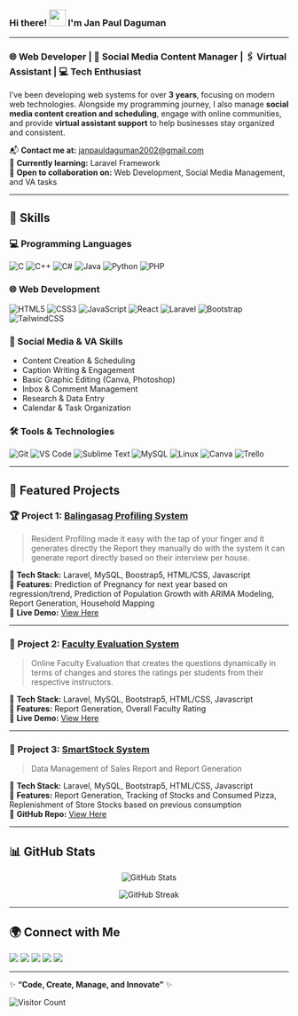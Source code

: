 ### Hi there! <img src="https://user-images.githubusercontent.com/18350557/176309783-0785949b-9127-417c-8b55-ab5a4333674e.gif" width="30px" /> I'm **Jan Paul Daguman**

---

### 🌐 Web Developer | 📱 Social Media Content Manager | 🖇 Virtual Assistant | 💻 Tech Enthusiast  

I’ve been developing web systems for over **3 years**, focusing on modern web technologies. Alongside my programming journey, I also manage **social media content creation and scheduling**, engage with online communities, and provide **virtual assistant support** to help businesses stay organized and consistent.  

📬 **Contact me at:** [janpauldaguman2002@gmail.com](mailto:janpauldaguman2002@gmail.com)  
🧠 **Currently learning:** Laravel Framework  
🤝 **Open to collaboration on:** Web Development, Social Media Management, and VA tasks  

---

## 🚀 Skills  

### **💻 Programming Languages**
![C](https://img.shields.io/badge/C-00599C?style=flat&logo=c&logoColor=white)
![C++](https://img.shields.io/badge/C++-00599C?style=flat&logo=c%2B%2B&logoColor=white)
![C#](https://img.shields.io/badge/C%23-239120?style=flat&logo=c-sharp&logoColor=white)
![Java](https://img.shields.io/badge/Java-007396?style=flat&logo=java&logoColor=white)
![Python](https://img.shields.io/badge/Python-3776AB?style=flat&logo=python&logoColor=white)
![PHP](https://img.shields.io/badge/PHP-777BB4?style=flat&logo=php&logoColor=white)

### **🌐 Web Development**
![HTML5](https://img.shields.io/badge/HTML5-E34F26?style=flat&logo=html5&logoColor=white)
![CSS3](https://img.shields.io/badge/CSS3-1572B6?style=flat&logo=css3&logoColor=white)
![JavaScript](https://img.shields.io/badge/JavaScript-F7DF1E?style=flat&logo=javascript&logoColor=black)
![React](https://img.shields.io/badge/React-20232A?style=flat&logo=react&logoColor=61DAFB)
![Laravel](https://img.shields.io/badge/Laravel-FF2D20?style=flat&logo=laravel&logoColor=white)
![Bootstrap](https://img.shields.io/badge/Bootstrap-563D7C?style=flat&logo=bootstrap&logoColor=white)
![TailwindCSS](https://img.shields.io/badge/TailwindCSS-38B2AC?style=flat&logo=tailwind-css&logoColor=white)

### **📱 Social Media & VA Skills**
- Content Creation & Scheduling  
- Caption Writing & Engagement  
- Basic Graphic Editing (Canva, Photoshop)  
- Inbox & Comment Management  
- Research & Data Entry  
- Calendar & Task Organization  

### **🛠 Tools & Technologies**
![Git](https://img.shields.io/badge/Git-F05032?style=flat&logo=git&logoColor=white)
![VS Code](https://img.shields.io/badge/VS%20Code-007ACC?style=flat&logo=visual-studio-code&logoColor=white)
![Sublime Text](https://img.shields.io/badge/Sublime-FF9800?style=flat&logo=sublime-text&logoColor=white)
![MySQL](https://img.shields.io/badge/MySQL-4479A1?style=flat&logo=mysql&logoColor=white)
![Linux](https://img.shields.io/badge/Linux-FCC624?style=flat&logo=linux&logoColor=black)
![Canva](https://img.shields.io/badge/Canva-00C4CC?style=flat&logo=canva&logoColor=white)
![Trello](https://img.shields.io/badge/Trello-0052CC?style=flat&logo=trello&logoColor=white)

---

## 📂 Featured Projects  

### 🏆 **Project 1: [Balingasag Profiling System](#)**
> Resident Profiling made it easy with the tap of your finger and it generates directly the Report they manually do with the system it can generate report directly based on their interview per house. 

🔹 **Tech Stack:** Laravel, MySQL, Boostrap5, HTML/CSS, Javascript  
🔹 **Features:** Prediction of Pregnancy for next year based on regression/trend, Prediction of Population Growth with ARIMA Modeling, Report Generation, Household Mapping  
🔹 **Live Demo:** [View Here](https://promap.srcbitsys.io/)  

---

### 🚀 **Project 2: [Faculty Evaluation System](#)**
> Online Faculty Evaluation that creates the questions dynamically in terms of changes and stores the ratings per students from their respective instructors.

🔹 **Tech Stack:** Laravel, MySQL, Bootstrap5, HTML/CSS, Javascript  
🔹 **Features:** Report Generation, Overall Faculty Rating  
🔹 **Live Demo:** [View Here](https://faculty-eval.srcbitsys.io/)  

---

### 🚀 **Project 3: [SmartStock System](#)**
> Data Management of Sales Report and Report Generation

🔹 **Tech Stack:** Laravel, MySQL, Bootstrap5, HTML/CSS, Javascript  
🔹 **Features:** Report Generation, Tracking of Stocks and Consumed Pizza, Replenishment of Store Stocks based on previous consumption  
🔹 **GitHub Repo:** [View Here](https://github.com/jampoool/Santinos)  

---

## 📊 GitHub Stats  

<p align="center">
  <img src="https://github-readme-stats.vercel.app/api?username=jampoool&show_icons=true&theme=tokyonight" alt="GitHub Stats" />
</p>

<p align="center">
  <img src="https://github-readme-streak-stats.herokuapp.com/?user=jampoool&theme=tokyonight" alt="GitHub Streak" />
</p>

---

## 🌍 Connect with Me  

<p align="left">
<a href="https://github.com/jampoool" target="_blank"><img src="https://img.shields.io/badge/GitHub-100000?style=for-the-badge&logo=github&logoColor=white" /></a>
<a href="https://www.linkedin.com/in/jampoool" target="_blank"><img src="https://img.shields.io/badge/LinkedIn-0077B5?style=for-the-badge&logo=linkedin&logoColor=white" /></a>
<a href="https://www.facebook.com/hunterxhunter.polinar" target="_blank"><img src="https://img.shields.io/badge/Facebook-1877F2?style=for-the-badge&logo=facebook&logoColor=white" /></a>
<a href="http://www.instagram.com/wampooool" target="_blank"><img src="https://img.shields.io/badge/Instagram-E4405F?style=for-the-badge&logo=instagram&logoColor=white" /></a>
<a href="https://discord.com/users/jampoool" target="_blank"><img src="https://img.shields.io/badge/Discord-5865F2?style=for-the-badge&logo=discord&logoColor=white" /></a>
</p>

---

✨ **“Code, Create, Manage, and Innovate”** ✨  

![Visitor Count](https://visitor-badge.laobi.icu/badge?page_id=jampoool.readme)  
